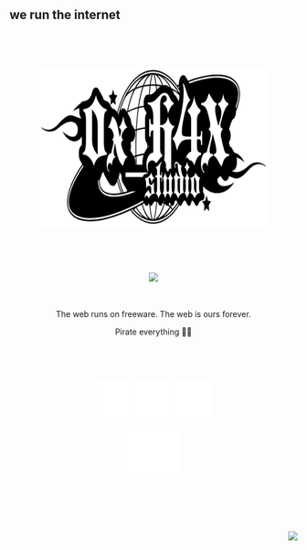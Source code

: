 ## we run the internet

<p> </p>
<p> </p>
<p align="center">
 <img src="hax-studios.png" width="400" height="280"> 
</p>
<p> </p>
<p> </p>
<p align="center">
  <a href="https://skillicons.dev">
    <img src="https://skillicons.dev/icons?i=aws,gcp,arch,kali,redhat,raspberrypi,cs,html,css,grafana,vscode,cloudflare,azure,gitlab,php,js,dotnet,docker&perline=9" />
  </a>
</p>
<p> </p>
<p align="center">
  The web runs on freeware. The web is ours forever.
<p align="center">
  Pirate everything 🏴‍☠️
</p>
</p>
<p> </p>
<p> </p>

<div align="center">
 
  [![Discord](https://raw.githubusercontent.com/CLorant/readme-social-icons/main/large/light/discord.svg)](https://discord.gg/bcs2Ce4YvX)
  [![Twitter](https://raw.githubusercontent.com/CLorant/readme-social-icons/main/large/light/twitter-x.svg)](https://x.com/xffline)
  [![YouTube](https://raw.githubusercontent.com/CLorant/readme-social-icons/main/large/light/youtube.svg)](https://www.youtube.com/@H4Xcashmoney)
  
</div>

<p align="center">
  <a href="https://github.com/Spyder-Hosting/">
    <img src="https://github.com/Spyder-Hosting/.github/raw/main/profile/Spyder-logo-white.png" alt="Spyder Hosting" width="90">
  </a>
</p>


<p> </p><p> </p>

##

<div align="right">
  <img src="https://visitor-badge.laobi.icu/badge?page_id=0x-h4x.0x-h4x&left_color=black&right_color=darkgrey&left_text=You%20are%20visitor%20"  /> 

</div>


